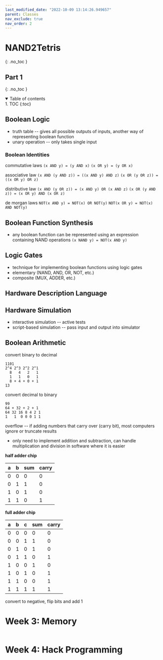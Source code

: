 ```yaml
---
last_modified_date: "2022-10-09 13:14:26.949657"
parent: Classes
nav_exclude: true
nav_order: 2
---
```


# NAND2Tetris
{: .no_toc }

## Part 1
{: .no_toc }

<details open markdown="block">
  <summary>
    Table of contents
  </summary>
1. TOC
{:toc}
</details>

## Boolean Logic
- truth table -- gives all possible outputs of inputs, another way of representing boolean function
- unary operation -- only takes single input

### Boolean Identities
commutative laws
`(x AND y) = (y AND x)`
`(x OR y) = (y OR x)`

associative law
`(x AND (y AND z)) = ((x AND y) AND z)`
`(x OR (y OR z)) = ((x OR y) OR z)`

distributive law
`(x AND (y OR z)) = (x AND y) OR (x AND z)`
`(x OR (y AND z)) = (x OR y) AND (x OR z)`

de morgan laws
`NOT(x AND y) = NOT(x) OR NOT(y)`
`NOT(x OR y) = NOT(x) AND NOT(y)`

## Boolean Function Synthesis
- any boolean function can be represented using an expression containing NAND operations
`(x NAND y) = NOT(x AND y)`

## Logic Gates
- technique for implementing boolean functions using logic gates
- elementary (NAND, AND, OR, NOT, etc.)
- composite (MUX, ADDER, etc.)

## Hardware Description Language

## Hardware Simulation
- interactive simulation -- active tests
- script-based simulation -- pass input and output into simulator

## Boolean Arithmetic
convert binary to decimal
```
1101
2^4 2^3 2^2 2^1
  8   4   2   1
  1   1   0   1
  8 + 4 + 0 + 1
13
```

convert decimal to binary
```
99
64 + 32 + 2 + 1
64 32 16 8 4 2 1
1   1  0 0 0 1 1
```

overflow -- if adding numbers that carry over (carry bit), most computers ignore or truncate results
- only need to implement addition and subtraction, can handle multiplication and division in software where it is easier

**half adder chip**

| a | b | sum | carry |
| - | - | --- | ----- |
| 0 | 0 |  0  |   0   |
| 0 | 1 |  1  |   0   |
| 1 | 0 |  1  |   0   |
| 1 | 1 |  0  |   1   |

**full adder chip**

| a | b | c | sum | carry |
| - | - | - | --- | ----- |
| 0 | 0 | 0 |  0  |   0   |
| 0 | 0 | 1 |  1  |   0   |
| 0 | 1 | 0 |  1  |   0   |
| 0 | 1 | 1 |  0  |   1   |
| 1 | 0 | 0 |  1  |   0   |
| 1 | 0 | 1 |  0  |   1   |
| 1 | 1 | 0 |  0  |   1   |
| 1 | 1 | 1 |  1  |   1   |

convert to negative, flip bits and add 1

# Week 3: Memory

<div style="text-align:center">
  <a href="/assets/img/nand-2-tetris/wk3-1.jpg">
    <img src="/assets/img/nand-2-tetris/wk3-1.jpg" alt="">
  </a>
</div>

<div style="text-align:center">
  <a href="/assets/img/nand-2-tetris/wk3-2.jpg">
    <img src="/assets/img/nand-2-tetris/wk3-2.jpg" alt="">
  </a>
</div>

<div style="text-align:center">
  <a href="/assets/img/nand-2-tetris/wk3-3.jpg">
    <img src="/assets/img/nand-2-tetris/wk3-3.jpg" alt="">
  </a>
</div>

<div style="text-align:center">
  <a href="/assets/img/nand-2-tetris/wk3-4.jpg">
    <img src="/assets/img/nand-2-tetris/wk3-4.jpg" alt="">
  </a>
</div>

# Week 4: Hack Programming
<div style="text-align:center">
  <a href="/assets/img/nand-2-tetris/wk4-1.jpg">
    <img src="/assets/img/nand-2-tetris/wk4-1.jpg" alt="">
  </a>
</div>

<div style="text-align:center">
  <a href="/assets/img/nand-2-tetris/wk4-2.jpg">
    <img src="/assets/img/nand-2-tetris/wk4-2.jpg" alt="">
  </a>
</div>

<div style="text-align:center">
  <a href="/assets/img/nand-2-tetris/wk4-3.jpg">
    <img src="/assets/img/nand-2-tetris/wk4-3.jpg" alt="">
  </a>
</div>

<div style="text-align:center">
  <a href="/assets/img/nand-2-tetris/wk4-4.jpg">
    <img src="/assets/img/nand-2-tetris/wk4-4.jpg" alt="">
  </a>
</div>

<div style="text-align:center">
  <a href="/assets/img/nand-2-tetris/wk5-1.jpg">
    <img src="/assets/img/nand-2-tetris/wk5-1.jpg" alt="">
  </a>
</div>
<div style="text-align:center">
  <a href="/assets/img/nand-2-tetris/wk5-2.jpg">
    <img src="/assets/img/nand-2-tetris/wk5-2.jpg" alt="">
  </a>
</div>
<div style="text-align:center">
  <a href="/assets/img/nand-2-tetris/wk5-3.jpg">
    <img src="/assets/img/nand-2-tetris/wk5-3.jpg" alt="">
  </a>
</div>